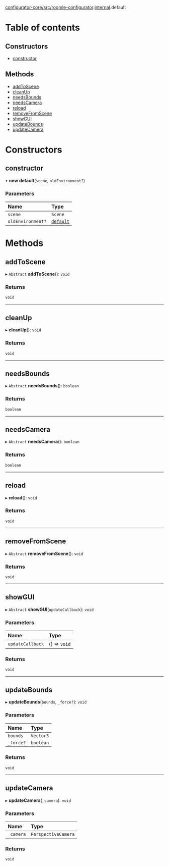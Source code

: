 [configurator-core/src/roomle-configurator](../modules/configurator_core_src_roomle_configurator.md).[internal](../modules/configurator_core_src_roomle_configurator._internal_.md).default

# Table of contents

## Constructors

- [constructor](configurator_core_src_roomle_configurator._internal_.default-30.md#constructor)

## Methods

- [addToScene](configurator_core_src_roomle_configurator._internal_.default-30.md#addtoscene)
- [cleanUp](configurator_core_src_roomle_configurator._internal_.default-30.md#cleanup)
- [needsBounds](configurator_core_src_roomle_configurator._internal_.default-30.md#needsbounds)
- [needsCamera](configurator_core_src_roomle_configurator._internal_.default-30.md#needscamera)
- [reload](configurator_core_src_roomle_configurator._internal_.default-30.md#reload)
- [removeFromScene](configurator_core_src_roomle_configurator._internal_.default-30.md#removefromscene)
- [showGUI](configurator_core_src_roomle_configurator._internal_.default-30.md#showgui)
- [updateBounds](configurator_core_src_roomle_configurator._internal_.default-30.md#updatebounds)
- [updateCamera](configurator_core_src_roomle_configurator._internal_.default-30.md#updatecamera)

# Constructors

## constructor

• **new default**(`scene`, `oldEnvironment?`)

### Parameters

| Name | Type |
| :------ | :------ |
| `scene` | `Scene` |
| `oldEnvironment?` | [`default`](configurator_core_src_roomle_configurator._internal_.default-30.md) |

# Methods

## addToScene

▸ `Abstract` **addToScene**(): `void`

### Returns

`void`

___

## cleanUp

▸ **cleanUp**(): `void`

### Returns

`void`

___

## needsBounds

▸ `Abstract` **needsBounds**(): `boolean`

### Returns

`boolean`

___

## needsCamera

▸ `Abstract` **needsCamera**(): `boolean`

### Returns

`boolean`

___

## reload

▸ **reload**(): `void`

### Returns

`void`

___

## removeFromScene

▸ `Abstract` **removeFromScene**(): `void`

### Returns

`void`

___

## showGUI

▸ `Abstract` **showGUI**(`updateCallback`): `void`

### Parameters

| Name | Type |
| :------ | :------ |
| `updateCallback` | () => `void` |

### Returns

`void`

___

## updateBounds

▸ **updateBounds**(`bounds`, `_force?`): `void`

### Parameters

| Name | Type |
| :------ | :------ |
| `bounds` | `Vector3` |
| `_force?` | `boolean` |

### Returns

`void`

___

## updateCamera

▸ **updateCamera**(`_camera`): `void`

### Parameters

| Name | Type |
| :------ | :------ |
| `_camera` | `PerspectiveCamera` |

### Returns

`void`
